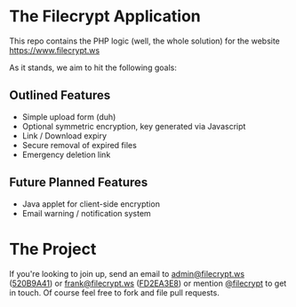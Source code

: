 The Filecrypt Application
=========================

This repo contains the PHP logic (well, the whole solution) for the website https://www.filecrypt.ws

As it stands, we aim to hit the following goals:

Outlined Features
-----------------
-   Simple upload form (duh)
-   Optional symmetric encryption, key generated via Javascript
-   Link / Download expiry
-   Secure removal of expired files
-   Emergency deletion link


Future Planned Features
-----------------------
-   Java applet for client-side encryption
-   Email warning / notification system


The Project
===========

If you're looking to join up, send an email to admin@filecrypt.ws ([520B9A41](https://www.filecrypt.ws/keys/520b9a41.txt)) or frank@filecrypt.ws ([FD2EA3E8](https://www.filecrypt.ws/keys/fd2ea3e8.txt)) or mention [@filecrypt](https://www.twitter.com/filecrypt) to get in touch. Of course feel free to fork and file pull requests.
